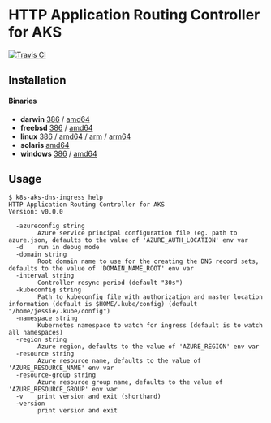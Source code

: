# HTTP Application Routing Controller for AKS

[![Travis CI](https://travis-ci.org/jessfraz/k8s-aks-dns-ingress.svg?branch=master)](https://travis-ci.org/jessfraz/k8s-aks-dns-ingress)

## Installation

#### Binaries

- **darwin** [386](https://github.com/jessfraz/k8s-aks-dns-ingress/releases/download/v0.0.0/k8s-aks-dns-ingress-darwin-386) / [amd64](https://github.com/jessfraz/k8s-aks-dns-ingress/releases/download/v0.0.0/k8s-aks-dns-ingress-darwin-amd64)
- **freebsd** [386](https://github.com/jessfraz/k8s-aks-dns-ingress/releases/download/v0.0.0/k8s-aks-dns-ingress-freebsd-386) / [amd64](https://github.com/jessfraz/k8s-aks-dns-ingress/releases/download/v0.0.0/k8s-aks-dns-ingress-freebsd-amd64)
- **linux** [386](https://github.com/jessfraz/k8s-aks-dns-ingress/releases/download/v0.0.0/k8s-aks-dns-ingress-linux-386) / [amd64](https://github.com/jessfraz/k8s-aks-dns-ingress/releases/download/v0.0.0/k8s-aks-dns-ingress-linux-amd64) / [arm](https://github.com/jessfraz/k8s-aks-dns-ingress/releases/download/v0.0.0/k8s-aks-dns-ingress-linux-arm) / [arm64](https://github.com/jessfraz/k8s-aks-dns-ingress/releases/download/v0.0.0/k8s-aks-dns-ingress-linux-arm64)
- **solaris** [amd64](https://github.com/jessfraz/k8s-aks-dns-ingress/releases/download/v0.0.0/k8s-aks-dns-ingress-solaris-amd64)
- **windows** [386](https://github.com/jessfraz/k8s-aks-dns-ingress/releases/download/v0.0.0/k8s-aks-dns-ingress-windows-386) / [amd64](https://github.com/jessfraz/k8s-aks-dns-ingress/releases/download/v0.0.0/k8s-aks-dns-ingress-windows-amd64)

## Usage

```console
$ k8s-aks-dns-ingress help
HTTP Application Routing Controller for AKS
Version: v0.0.0

  -azureconfig string
        Azure service principal configuration file (eg. path to azure.json, defaults to the value of 'AZURE_AUTH_LOCATION' env var
  -d    run in debug mode
  -domain string
        Root domain name to use for the creating the DNS record sets, defaults to the value of 'DOMAIN_NAME_ROOT' env var
  -interval string
        Controller resync period (default "30s")
  -kubeconfig string
        Path to kubeconfig file with authorization and master location information (default is $HOME/.kube/config) (default "/home/jessie/.kube/config")
  -namespace string
        Kubernetes namespace to watch for ingress (default is to watch all namespaces)
  -region string
        Azure region, defaults to the value of 'AZURE_REGION' env var
  -resource string
        Azure resource name, defaults to the value of 'AZURE_RESOURCE_NAME' env var
  -resource-group string
        Azure resource group name, defaults to the value of 'AZURE_RESOURCE_GROUP' env var
  -v    print version and exit (shorthand)
  -version
        print version and exit
```
